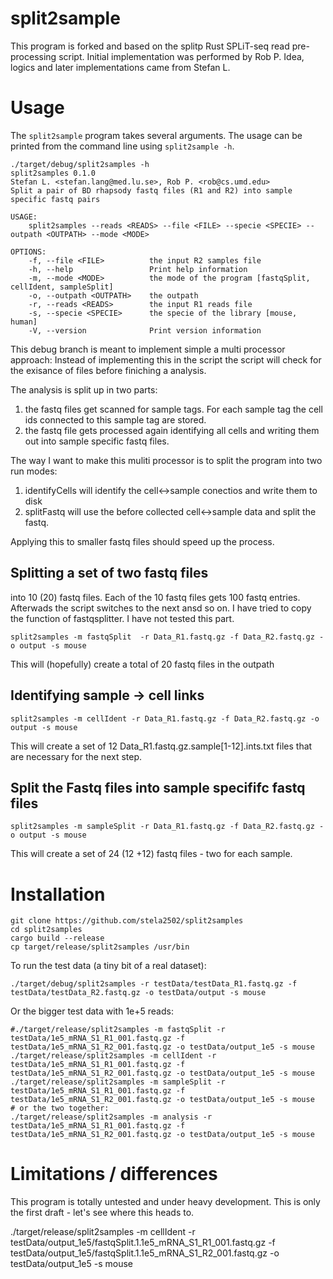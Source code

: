 # split2sample

This program is forked and based on the splitp Rust SPLiT-seq read pre-processing script.
Initial implementation was performed by Rob P. Idea, logics and later implementations came from Stefan L.

# Usage

The `split2sample` program takes several arguments.  The usage can be printed 
from the command line using `split2sample -h`.

```
./target/debug/split2samples -h
split2samples 0.1.0
Stefan L. <stefan.lang@med.lu.se>, Rob P. <rob@cs.umd.edu>
Split a pair of BD rhapsody fastq files (R1 and R2) into sample specific fastq pairs

USAGE:
    split2samples --reads <READS> --file <FILE> --specie <SPECIE> --outpath <OUTPATH> --mode <MODE>

OPTIONS:
    -f, --file <FILE>          the input R2 samples file
    -h, --help                 Print help information
    -m, --mode <MODE>          the mode of the program [fastqSplit, cellIdent, sampleSplit]
    -o, --outpath <OUTPATH>    the outpath
    -r, --reads <READS>        the input R1 reads file
    -s, --specie <SPECIE>      the specie of the library [mouse, human]
    -V, --version              Print version information

```

This debug branch is meant to implement simple a multi processor approach:
Instead of implementing this in the script the script will check for the exisance of files before finiching a analysis.

The analysis is split up in two parts:
1. the fastq files get scanned for sample tags. For each sample tag the cell ids connected to this sample tag are stored.
2. the fastq file gets processed again identifying all cells and writing them out into sample specific fastq files.

The way I want to make this muliti processor is to split the program into two run modes:
1. identifyCells will identify the cell<->sample conectios and write them to disk
2. splitFastq will use the before collected cell<->sample data and split the fastq.

Applying this to smaller fastq files should speed up the process.

## Splitting a set of two fastq files

into 10 (20) fastq files. Each of the 10 fastq files gets 100 fastq entries. Afterwads the script switches to the next ansd so on.
I have tried to copy the function of fastqsplitter. I have not tested this part.

```
split2samples -m fastqSplit  -r Data_R1.fastq.gz -f Data_R2.fastq.gz -o output -s mouse
```

This will (hopefully) create a total of 20 fastq files in the outpath

## Identifying sample -> cell links

```
split2samples -m cellIdent -r Data_R1.fastq.gz -f Data_R2.fastq.gz -o output -s mouse
```

This will create a set of 12 Data_R1.fastq.gz.sample[1-12].ints.txt files that are necessary for the next step.

## Split the Fastq files into sample specififc fastq files

```
split2samples -m sampleSplit -r Data_R1.fastq.gz -f Data_R2.fastq.gz -o output -s mouse
```

This will create a set of 24 (12 +12) fastq files - two for each sample.


# Installation

```
git clone https://github.com/stela2502/split2samples
cd split2samples
cargo build --release
cp target/release/split2samples /usr/bin
``` 

To run the test data (a tiny bit of a real dataset):

```
./target/debug/split2samples -r testData/testData_R1.fastq.gz -f testData/testData_R2.fastq.gz -o testData/output -s mouse
```

Or the bigger test data with 1e+5 reads:
```
#./target/release/split2samples -m fastqSplit -r testData/1e5_mRNA_S1_R1_001.fastq.gz -f testData/1e5_mRNA_S1_R2_001.fastq.gz -o testData/output_1e5 -s mouse
./target/release/split2samples -m cellIdent -r testData/1e5_mRNA_S1_R1_001.fastq.gz -f testData/1e5_mRNA_S1_R2_001.fastq.gz -o testData/output_1e5 -s mouse
./target/release/split2samples -m sampleSplit -r testData/1e5_mRNA_S1_R1_001.fastq.gz -f testData/1e5_mRNA_S1_R2_001.fastq.gz -o testData/output_1e5 -s mouse
# or the two together:
./target/release/split2samples -m analysis -r testData/1e5_mRNA_S1_R1_001.fastq.gz -f testData/1e5_mRNA_S1_R2_001.fastq.gz -o testData/output_1e5 -s mouse
```
# Limitations / differences

This program is totally untested and under heavy development.
This is only the first draft - let's see where this heads to.


./target/release/split2samples -m cellIdent -r testData/output_1e5/fastqSplit.1.1e5_mRNA_S1_R1_001.fastq.gz -f testData/output_1e5/fastqSplit.1.1e5_mRNA_S1_R2_001.fastq.gz -o testData/output_1e5 -s mouse


